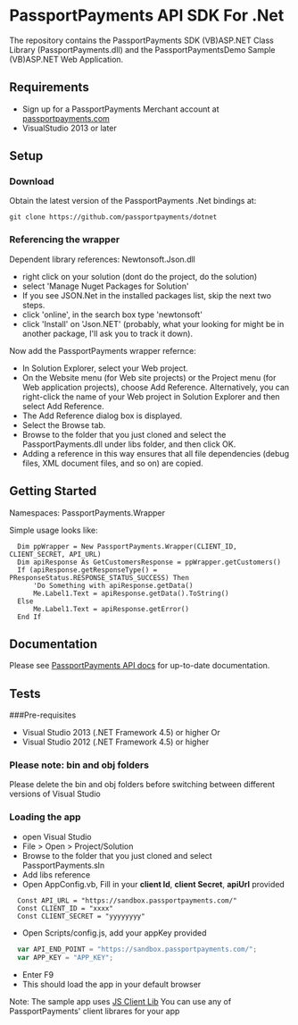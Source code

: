 # PassportPayments API SDK For .Net
The repository contains the PassportPayments SDK (VB)ASP.NET Class Library (PassportPayments.dll) and the PassportPaymentsDemo Sample (VB)ASP.NET Web Application.

## Requirements
 * Sign up for a PassportPayments Merchant account at [passportpayments.com](https://passportpayments.com)
 * VisualStudio 2013 or later

## Setup
### Download
Obtain the latest version of the PassportPayments .Net bindings at:

```
git clone https://github.com/passportpayments/dotnet
```

### Referencing the wrapper 
Dependent library references: Newtonsoft.Json.dll

* right click on your solution (dont do the project, do the solution)
* select 'Manage Nuget Packages for Solution'
* If you see JSON.Net in the installed packages list, skip the next two steps.
* click 'online', in the search box type 'newtonsoft'
* click 'Install' on 'Json.NET' (probably, what your looking for might be in another package, I'll ask you to track it down).

Now add the PassportPayments wrapper refernce:

* In Solution Explorer, select your Web project.
* On the Website menu (for Web site projects) or the Project menu (for Web application projects), choose Add Reference. Alternatively, you can right-click the name of your Web project in Solution Explorer and then select Add Reference.
* The Add Reference dialog box is displayed.
* Select the Browse tab.
* Browse to the folder that you just cloned and select the PassportPayments.dll under libs folder, and then click OK.
* Adding a reference in this way ensures that all file dependencies (debug files, XML document files, and so on) are copied.

## Getting Started
Namespaces: 
PassportPayments.Wrapper

Simple usage looks like:

```aspx-vb
  Dim ppWrapper = New PassportPayments.Wrapper(CLIENT_ID, CLIENT_SECRET, API_URL)
  Dim apiResponse As GetCustomersResponse = ppWrapper.getCustomers()
  If (apiResponse.getResponseType() = PResponseStatus.RESPONSE_STATUS_SUCCESS) Then
      'Do Something with apiResponse.getData()
      Me.Label1.Text = apiResponse.getData().ToString()
  Else
      Me.Label1.Text = apiResponse.getError()
  End If

```

## Documentation
Please see [PassportPayments API docs](https://api.passportpayments.com/docs/?vb#) for up-to-date documentation.

## Tests
###Pre-requisites

* Visual Studio 2013 (.NET Framework 4.5) or higher Or
* Visual Studio 2012 (.NET Framework 4.5) or higher

### Please note: bin and obj folders
Please delete the bin and obj folders before switching between different versions of Visual Studio

### Loading the app
* open Visual Studio
* File > Open > Project/Solution
* Browse to the folder that you just cloned and select PassportPayments.sln
* Add libs reference
* Open AppConfig.vb, Fill in your **client Id**, **client Secret**, **apiUrl** provided 

```
  Const API_URL = "https://sandbox.passportpayments.com/"
  Const CLIENT_ID = "xxxx"
  Const CLIENT_SECRET = "yyyyyyyy"
```
* Open Scripts/config.js, add your appKey provided
```js
  var API_END_POINT = "https://sandbox.passportpayments.com/";
  var APP_KEY = "APP_KEY";
```
* Enter F9
* This should load the app in your default browser

Note: The sample app uses [JS Client Lib](https://github.com/passportpayments/js) You can use any of PassportPayments' client librares for your app

